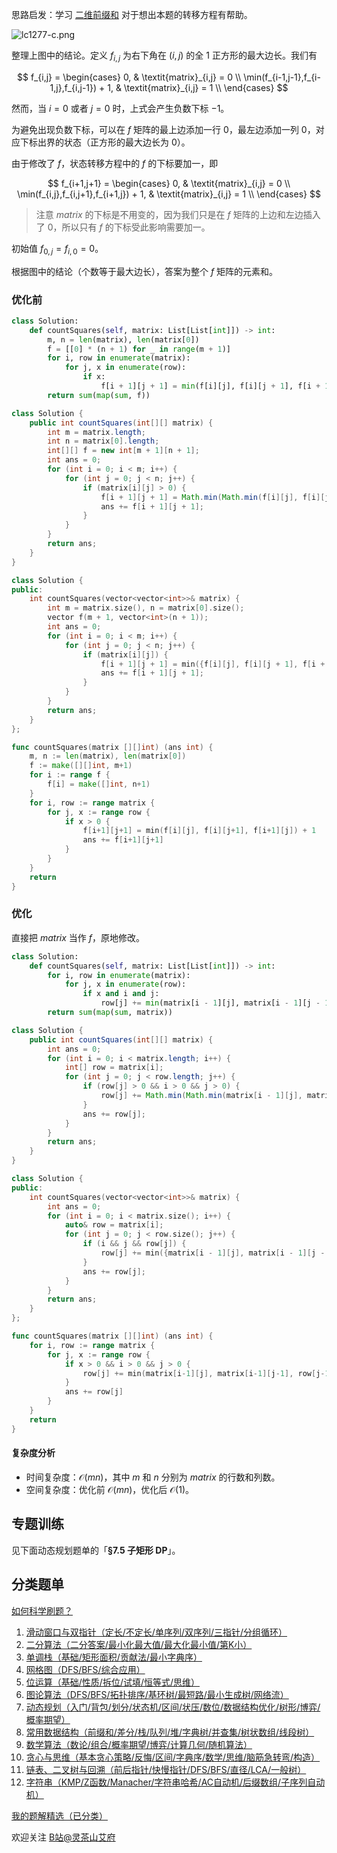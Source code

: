 思路启发：学习 [二维前缀和](https://leetcode.cn/problems/range-sum-query-2d-immutable/solution/tu-jie-yi-zhang-tu-miao-dong-er-wei-qian-84qp/) 对于想出本题的转移方程有帮助。

![lc1277-c.png](https://pic.leetcode.cn/1755059408-ELpQiq-lc1277-c.png)

整理上图中的结论。定义 $f_{i,j}$ 为右下角在 $(i,j)$ 的全 $1$ 正方形的最大边长。我们有

$$
f_{i,j} =
\begin{cases}
0, & \textit{matrix}_{i,j} = 0     \\
\min(f_{i-1,j-1},f_{i-1,j},f_{i,j-1}) + 1, & \textit{matrix}_{i,j} = 1     \\
\end{cases}
$$

然而，当 $i=0$ 或者 $j=0$ 时，上式会产生负数下标 $-1$。

为避免出现负数下标，可以在 $f$ 矩阵的最上边添加一行 $0$，最左边添加一列 $0$，对应下标出界的状态（正方形的最大边长为 $0$）。

由于修改了 $f$，状态转移方程中的 $f$ 的下标要加一，即

$$
f_{i+1,j+1} =
\begin{cases}
0, & \textit{matrix}_{i,j} = 0     \\
\min(f_{i,j},f_{i,j+1},f_{i+1,j}) + 1, & \textit{matrix}_{i,j} = 1     \\
\end{cases}
$$

> 注意 $\textit{matrix}$ 的下标是不用变的，因为我们只是在 $f$ 矩阵的上边和左边插入了 $0$，所以只有 $f$ 的下标受此影响需要加一。

初始值 $f_{0,j} = f_{i,0} = 0$。

根据图中的结论（个数等于最大边长），答案为整个 $f$ 矩阵的元素和。

### 优化前

```py [sol-Python3]
class Solution:
    def countSquares(self, matrix: List[List[int]]) -> int:
        m, n = len(matrix), len(matrix[0])
        f = [[0] * (n + 1) for _ in range(m + 1)]
        for i, row in enumerate(matrix):
            for j, x in enumerate(row):
                if x:
                    f[i + 1][j + 1] = min(f[i][j], f[i][j + 1], f[i + 1][j]) + 1
        return sum(map(sum, f))
```

```java [sol-Java]
class Solution {
    public int countSquares(int[][] matrix) {
        int m = matrix.length;
        int n = matrix[0].length;
        int[][] f = new int[m + 1][n + 1];
        int ans = 0;
        for (int i = 0; i < m; i++) {
            for (int j = 0; j < n; j++) {
                if (matrix[i][j] > 0) {
                    f[i + 1][j + 1] = Math.min(Math.min(f[i][j], f[i][j + 1]), f[i + 1][j]) + 1;
                    ans += f[i + 1][j + 1];
                }
            }
        }
        return ans;
    }
}
```

```cpp [sol-C++]
class Solution {
public:
    int countSquares(vector<vector<int>>& matrix) {
        int m = matrix.size(), n = matrix[0].size();
        vector f(m + 1, vector<int>(n + 1));
        int ans = 0;
        for (int i = 0; i < m; i++) {
            for (int j = 0; j < n; j++) {
                if (matrix[i][j]) {
                    f[i + 1][j + 1] = min({f[i][j], f[i][j + 1], f[i + 1][j]}) + 1;
                    ans += f[i + 1][j + 1];
                }
            }
        }
        return ans;
    }
};
```

```go [sol-Go]
func countSquares(matrix [][]int) (ans int) {
	m, n := len(matrix), len(matrix[0])
	f := make([][]int, m+1)
	for i := range f {
		f[i] = make([]int, n+1)
	}
	for i, row := range matrix {
		for j, x := range row {
			if x > 0 {
				f[i+1][j+1] = min(f[i][j], f[i][j+1], f[i+1][j]) + 1
				ans += f[i+1][j+1]
			}
		}
	}
	return
}
```

### 优化

直接把 $\textit{matrix}$ 当作 $f$，原地修改。

```py [sol-Python3]
class Solution:
    def countSquares(self, matrix: List[List[int]]) -> int:
        for i, row in enumerate(matrix):
            for j, x in enumerate(row):
                if x and i and j:
                    row[j] += min(matrix[i - 1][j], matrix[i - 1][j - 1], row[j - 1])
        return sum(map(sum, matrix))
```

```java [sol-Java]
class Solution {
    public int countSquares(int[][] matrix) {
        int ans = 0;
        for (int i = 0; i < matrix.length; i++) {
            int[] row = matrix[i];
            for (int j = 0; j < row.length; j++) {
                if (row[j] > 0 && i > 0 && j > 0) {
                    row[j] += Math.min(Math.min(matrix[i - 1][j], matrix[i - 1][j - 1]), row[j - 1]);
                }
                ans += row[j];
            }
        }
        return ans;
    }
}
```

```cpp [sol-C++]
class Solution {
public:
    int countSquares(vector<vector<int>>& matrix) {
        int ans = 0;
        for (int i = 0; i < matrix.size(); i++) {
            auto& row = matrix[i];
            for (int j = 0; j < row.size(); j++) {
                if (i && j && row[j]) {
                    row[j] += min({matrix[i - 1][j], matrix[i - 1][j - 1], row[j - 1]});
                }
                ans += row[j];
            }
        }
        return ans;
    }
};
```

```go [sol-Go]
func countSquares(matrix [][]int) (ans int) {
	for i, row := range matrix {
		for j, x := range row {
			if x > 0 && i > 0 && j > 0 {
				row[j] += min(matrix[i-1][j], matrix[i-1][j-1], row[j-1])
			}
			ans += row[j]
		}
	}
	return
}
```

#### 复杂度分析

- 时间复杂度：$\mathcal{O}(mn)$，其中 $m$ 和 $n$ 分别为 $\textit{matrix}$ 的行数和列数。
- 空间复杂度：优化前 $\mathcal{O}(mn)$，优化后 $\mathcal{O}(1)$。

## 专题训练

见下面动态规划题单的「**§7.5 子矩形 DP**」。

## 分类题单

[如何科学刷题？](https://leetcode.cn/circle/discuss/RvFUtj/)

1. [滑动窗口与双指针（定长/不定长/单序列/双序列/三指针/分组循环）](https://leetcode.cn/circle/discuss/0viNMK/)
2. [二分算法（二分答案/最小化最大值/最大化最小值/第K小）](https://leetcode.cn/circle/discuss/SqopEo/)
3. [单调栈（基础/矩形面积/贡献法/最小字典序）](https://leetcode.cn/circle/discuss/9oZFK9/)
4. [网格图（DFS/BFS/综合应用）](https://leetcode.cn/circle/discuss/YiXPXW/)
5. [位运算（基础/性质/拆位/试填/恒等式/思维）](https://leetcode.cn/circle/discuss/dHn9Vk/)
6. [图论算法（DFS/BFS/拓扑排序/基环树/最短路/最小生成树/网络流）](https://leetcode.cn/circle/discuss/01LUak/)
7. [动态规划（入门/背包/划分/状态机/区间/状压/数位/数据结构优化/树形/博弈/概率期望）](https://leetcode.cn/circle/discuss/tXLS3i/)
8. [常用数据结构（前缀和/差分/栈/队列/堆/字典树/并查集/树状数组/线段树）](https://leetcode.cn/circle/discuss/mOr1u6/)
9. [数学算法（数论/组合/概率期望/博弈/计算几何/随机算法）](https://leetcode.cn/circle/discuss/IYT3ss/)
10. [贪心与思维（基本贪心策略/反悔/区间/字典序/数学/思维/脑筋急转弯/构造）](https://leetcode.cn/circle/discuss/g6KTKL/)
11. [链表、二叉树与回溯（前后指针/快慢指针/DFS/BFS/直径/LCA/一般树）](https://leetcode.cn/circle/discuss/K0n2gO/)
12. [字符串（KMP/Z函数/Manacher/字符串哈希/AC自动机/后缀数组/子序列自动机）](https://leetcode.cn/circle/discuss/SJFwQI/)

[我的题解精选（已分类）](https://github.com/EndlessCheng/codeforces-go/blob/master/leetcode/SOLUTIONS.md)

欢迎关注 [B站@灵茶山艾府](https://space.bilibili.com/206214)
